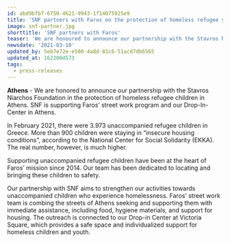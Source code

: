 ```yaml
---
id: abd9bfb7-6750-4621-9943-1f14075925e9
title: 'SNF partners with Faros on the protection of homeless refugee youth'
image: snf-partner.jpg
shorttitle: 'SNF partners with Faros'
teaser: 'We are honoured to announce our partnership with the Stavros Niarchos Foundation in the protection of homeless refugee children in Athens. SNF is supporting Faros’ street work program and our Drop-In-Center in Athens.'
newsdate: '2021-03-10'
updated_by: 5eb7e72e-e580-4a8d-81c6-51acd7db6565
updated_at: 1622004573
tags:
  - press-releases
---
```

**Athens** - We are honored to announce our partnership with the Stavros Niarchos Foundation in the protection of homeless refugee children in Athens. SNF is supporting Faros’ street work program and our Drop-In-Center in Athens. 

In February 2021, there were 3.973 unaccompanied refugee children in Greece. More than 900 children were staying in “insecure housing conditions”, according to the National Center for Social Solidarity (EKKA). The real number, however, is much higher. 

Supporting unaccompanied refugee children have been at the heart of Faros’ mission since 2014. Our team has been dedicated to locating and bringing these children to safety. 

Our partnership with SNF aims to strengthen our activities towards unaccompanied children who experience homelessness. Faros’ street work team is combing the streets of Athens seeking and supporting them with immediate assistance, including food, hygiene materials, and support for housing. The outreach is connected to our Drop-in Center at Victoria Square, which provides a safe space and individualized support for homeless children and youth.